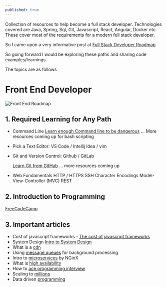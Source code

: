 ```yaml
---
published: true
---
```

Collection of resources to help become a full stack developer. Technologies covered are Java, Spring, Sql, Git, Javascript, React, Angular, Docker etc. These cover most of the requirements for a modern full stack developer.

So I came upon a very informative post at [Full Stack Developer Roadmap](https://levelup.gitconnected.com/the-2020-web-developer-roadmap-76503ddfb327 "The 2020 developer roadmap")

So going forward I would be exploring these paths and sharing code examples/learnings.

The topics are as follows

# **Front End Developer**
![Front End Roadmap]({{site.baseurl}}/images/frontend-roadmap.png)

## 1. Required Learning for Any Path

- Command Line
[Learn enough Command line to be dangerous](https://www.learnenough.com/command-line-tutorial)
... More resources coming up for bash scripting

- Pick a Text Editor: VS Code / Intellij Idea / vim

- Git and Version Control: Github / GitLab

	[Learn Git from GitHub](https://www.learnenough.com/command-line-tutorial)
... more resources coming up

- Web Fundamentals
  HTTP / HTTPS
  SSH
  Character Encodings
  Model-View-Controller (MVC)
  REST
 
## 2. Introduction to Programming

[FreeCodeCamp](https://freecodecamp.org)

## 3. Important articles
- Cost of javascript frameworks - [The cost of javascript frameworks](https://timkadlec.com/remembers/2020-04-21-the-cost-of-javascript-frameworks/?mc_cid=dc854a4126&mc_eid=[UNIQID])
- System Design [Intro to System Design](https://www.effective-programmer.com/2020/04/15/introduction-to-system-design-for-web-and-mobile-applications/)
- What is a [cdn](https://www.cloudflare.com/learning/cdn/what-is-a-cdn/)
- Using [message queues](https://www.effective-programmer.com/2020/01/26/reintroducing-message-queues-for-background-processing/) for background processing
- Intro to [microservices](https://www.nginx.com/blog/introduction-to-microservices/) by NGinX
- What is [high availability](https://www.digitalocean.com/community/tutorials/what-is-high-availability)
- How to [ace programming interview](https://www.effective-programmer.com/2020/03/23/how-to-master-coding-interview-questions-and-ace-any-programming-interview/)
- Scaling to [millions](https://www.effective-programmer.com/2018/09/09/scaling-to-millions/)
- Data driven [programming](https://www.effective-programmer.com/2018/05/27/introduction-to-data-driven-programming/)
